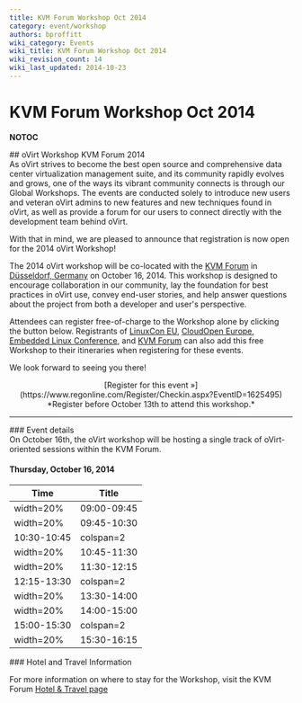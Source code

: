 ```yaml
---
title: KVM Forum Workshop Oct 2014
category: event/workshop
authors: bproffitt
wiki_category: Events
wiki_title: KVM Forum Workshop Oct 2014
wiki_revision_count: 14
wiki_last_updated: 2014-10-23
---
```


# KVM Forum Workshop Oct 2014

__NOTOC__

<div class="row">
<div class="offset1 span10">
## oVirt Workshop KVM Forum 2014

</div>
<div class="offset1 span7">
As oVirt strives to become the best open source and comprehensive data center virtualization management suite, and its community rapidly evolves and grows, one of the ways its vibrant community connects is through our Global Workshops. The events are conducted solely to introduce new users and veteran oVirt admins to new features and new techniques found in oVirt, as well as provide a forum for our users to connect directly with the development team behind oVirt.

With that in mind, we are pleased to announce that registration is now open for the 2014 oVirt Workshop!

The 2014 oVirt workshop will be co-located with the [KVM Forum](//events.linuxfoundation.org/events/kvm-forum) in [Düsseldorf, Germany](//ow.ly/BPSnM) on October 16, 2014. This workshop is designed to encourage collaboration in our community, lay the foundation for best practices in oVirt use, convey end-user stories, and help answer questions about the project from both a developer and user's perspective.

Attendees can register free-of-charge to the Workshop alone by clicking the button below. Registrants of [LinuxCon EU](http://events.linuxfoundation.org/events/linuxcon-europe/extend-the-experience/co-located-events), [CloudOpen Europe](http://events.linuxfoundation.org/events/cloudopen-europe/extend-the-experience/co-located-events), [Embedded Linux Conference](http://events.linuxfoundation.org/events/embedded-linux-conference-europe/extend-the-experience/co-located-events), and [KVM Forum](http://events.linuxfoundation.org/events/kvm-forum/extend-the-experience/co-located-events) can also add this free Workshop to their itineraries when registering for these events.

We look forward to seeing you there!

</div>
<div class="span3"  style="text-align:center">
<span class="btn btn-action btn-block">[Register for this event »](https://www.regonline.com/Register/Checkin.aspx?EventID=1625495)</span> *Register before October 13th to attend this workshop.*

</div>
</div>
<hr>
<div class="row">
<div class="span10 pad-sides">
### Event details

</div>
<div class="span10 pad-sides">
On October 16th, the oVirt workshop will be hosting a single track of oVirt-oriented sessions within the KVM Forum.

#### Thursday, October 16, 2014

| Time                   | Title                                                       |
|------------------------|-------------------------------------------------------------|
| width=20%| 09:00-09:45 | width=80% | **Opening Remarks and What's New in oVirt 3.5** |
| width=20%| 09:45-10:30 | width=80% | **OpenStack Integration**                       |
| 10:30-10:45            | colspan=2| Coffee Break                                     |
| width=20%| 10:45-11:30 | width=80% | **Foreman Integration**                         |
| width=20%| 11:30-12:15 | width=80% | **Docker Integration**                          |
| 12:15-13:30            | colspan=2| Lunch                                            |
| width=20%| 13:30-14:00 | width=80% | **User & Partner oVirt Stories**                |
| width=20%| 14:00-15:00 | width=80% | **Live: Exploring oVirt**                       |
| 15:00-15:30            | colspan=2| Coffee Break                                     |
| width=20%| 15:30-16:15 | width=80% | **Future Directions for oVirt**                 |

</div>
</div>
<div class="row">
<div class="span10 pad-sides">
### Hotel and Travel Information

For more information on where to stay for the Workshop, visit the KVM Forum [Hotel & Travel page](http://events.linuxfoundation.org/events/kvm-forum/attend/hotel-and-travel)

</div>
</div>
<Category:Events>
